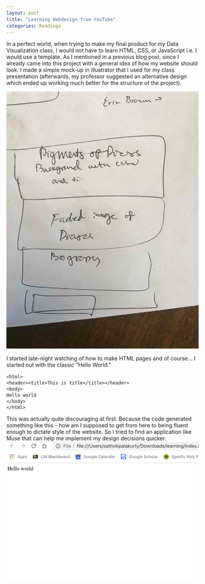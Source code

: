 ```yaml
---
layout: post
title: "Learning Webdesign from YouTube"
categories: Readings
---
```


In a perfect world, when trying to make my final product for my Data Visualization class, I would not have to learn HTML, CSS, or JavaScript i.e. I would use a template. As I mentioned in a previous blog post, since I already came into this project with a general idea of how my website should look. I made a simple mock-up in illustrator that I used for my class presentation (afterwards, my professor suggested an alternative design which ended up working much better for the structure of the project).

![learning](https://raw.githubusercontent.com/sathvikpal/Data_Visualization_Studio/master/assets/learning_html/html_helloworld.jpg?raw=true)

I started late-night watching of how to make HTML pages and of course... I started out with the classic "Hello World."
```
<html>
<header><title>This is title</title></header>
<body>
Hello world
</body>
</html>
```

This was actually quite discouraging at first. Because the code generated something like this - how am I supposed to get from here to being fluent enough to dictate style of the website. So I tried to find an application like Muse that can help me implement my design decisions quicker. 
![html_example](https://raw.githubusercontent.com/sathvikpal/Data_Visualization_Studio/master/assets/learning_html/hello_world.png)
